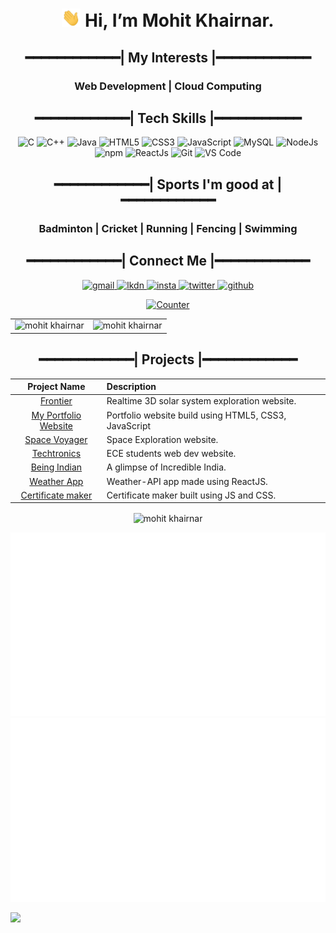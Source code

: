  <h1 align="center"><img src="https://github.com/ABSphreak/ABSphreak/blob/master/gifs/Hi.gif" width="30px"> Hi, I’m Mohit Khairnar.</h1>

<h2 align="center">
━━━━━━━━━━━━| My Interests |━━━━━━━━━━━━</h2>
  <h3 align="center">Web Development | Cloud Computing </h3>
  <h2 align="center">







 <h2 align="center">
━━━━━━━━━━━━| Tech Skills |━━━━━━━━━━━</h2>

 <p align="center"> 
<img alt="C" src="https://img.shields.io/badge/c-%2300599C.svg?&style=for-the-badge&logo=c&logoColor=white" />
<img alt="C++" src="https://img.shields.io/badge/c++-%2300599C.svg?&style=for-the-badge&logo=c%2B%2B&ogoColor=white" />
 <img alt="Java" src="https://img.shields.io/badge/java-%23ED8B00.svg?&style=for-the-badge&logo=java&logoColor=white" />
<img alt="HTML5" src="https://img.shields.io/badge/html5-%23E34F26.svg?&style=for-the-badge&logo=html5&logoColor=white" />
 <img alt="CSS3" src="https://img.shields.io/badge/css3-%231572B6.svg?&style=for-the-badge&logo=css3&logoColor=white" />
 <img alt="JavaScript" src="https://img.shields.io/badge/javascript-%23323330.svg?&style=for-the-badge&logo=javascript&logoColor=%23F7DF1E" />
<img alt="MySQL" src="https://img.shields.io/badge/MySQL-00000F?style=for-the-badge&logo=mysql&logoColor=white" />
 <img alt="NodeJs" src="https://img.shields.io/badge/Node.js-339933?style=for-the-badge&logo=nodedotjs&logoColor=white" />
    <img alt="npm" src="https://img.shields.io/badge/npm-CB3837?style=for-the-badge&logo=npm&logoColor=white" />
    <img alt="ReactJs" src="https://img.shields.io/badge/React-20232A?style=for-the-badge&logo=react&logoColor=61DAFB" />
    <img alt="Git" src="https://img.shields.io/badge/Git-F05032?style=for-the-badge&logo=git&logoColor=white" />
    <img alt="VS Code" src="https://img.shields.io/badge/Visual_Studio_Code-0078D4?style=for-the-badge&logo=visual%20studio%20code&logoColor=white" />
    
</p>
	<h2 align="center" >━━━━━━━━━━━━| Sports I'm good at |━━━━━━━━━━━━</h2>
  <h3 align="center">Badminton | Cricket | Running | Fencing | Swimming </h3>

 <h2 align="center">
━━━━━━━━━━━━| Connect Me |━━━━━━━━━━━━</h2>
<p align="center">
 <a href="https://mvk1407@gmail.com"><img alt="gmail" src="https://img.shields.io/badge/Gmail-D14836?style=for-the-badge&logo=gmail&logoColor=white"/> 
 <a href="https://www.linkedin.com/in/mohit-k-74199a137"><img alt="lkdn" src="https://img.shields.io/badge/LinkedIn-0077B5?style=for-the-badge&logo=linkedin&logoColor=white"/>
<a href="https://www.instagram.com/mohitt_khairnar/"><img alt="insta" src="https://img.shields.io/badge/Instagram-E4405F?style=for-the-badge&logo=instagram&logoColor=white"/>
<a href="https://twitter.com/MohitKhairnar12"><img alt="twitter" src="https://img.shields.io/badge/Twitter-1DA1F2?style=for-the-badge&logo=twitter&logoColor=white"/>
<a href="https://github.com/mohittk"><img alt="github" src="https://img.shields.io/badge/GitHub-100000?style=for-the-badge&logo=github&logoColor=white"/>
	</p>

<p align="center">
<a href="https://github.com/mohittk"><img alt="Counter"src="https://visitor-badge.glitch.me/badge?page_id=mohittk.visitor-badge" /></a>
</p>

<table align="center">
  <tr>
   
<td><img src="https://github-readme-stats.vercel.app/api?username=mohittk&theme=blue-green&show_icons=true" alt="mohit khairnar" />
    <td><img src="https://github-readme-stats.vercel.app/api/top-langs/?username=mohittk&langs_count=8&theme=blue-green" alt="mohit khairnar" /></td>
  </tr>
</table>
 <h2 align="center">
━━━━━━━━━━━━| Projects |━━━━━━━━━━━━</h2>


| Project Name      | Description | 
| :---:        |    :----   |  
| [Frontier](https://cosmofrontier.netlify.app/)     | Realtime 3D solar system exploration website.
| [My Portfolio Website](https://mohittk.github.io/)     | Portfolio website build using HTML5, CSS3, JavaScript
| [Space Voyager](https://space-voyager.netlify.app)     | Space Exploration website.
| [Techtronics](https://techtronics1.netlify.app)     | ECE students web dev website.
| [Being Indian](https://being-indian.netlify.app)     | A glimpse of Incredible India.
| [Weather App](https://mohittk.github.io/React-Weather-App/)     | Weather-API app made using ReactJS.
| [Certificate maker](https://neos-certificate-maker.netlify.app/)     | Certificate maker built using JS and CSS.
	


<div align="center">
<p><img align="center" src="https://github-readme-streak-stats.herokuapp.com/?user=mohittk&theme=dark" alt="mohit khairnar" /></p>
  </div>
	

<a href="https://github.com/jstrieb/github-stats">

![](https://github.com/mohittk/readme-trial/blob/master/generated/overview.svg)
![](https://github.com/mohittk/readme-trial/blob/master/generated/languages.svg)

</a>



<a href="https://git.io/mohittk"><img src="https://activity-graph.herokuapp.com/graph?username=mohittk&theme=nord" /></a>
	



